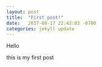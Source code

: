 ```yaml
---
layout: post
title:  "First post!"
date:   2017-08-17 22:42:03 -0700
categories: jekyll update
---
```




Hello

this is my first post
